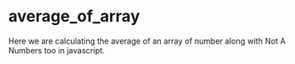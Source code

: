 # average_of_array
Here we are calculating the average of an array of number along with Not A Numbers too in javascript.
